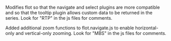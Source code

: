 Modifies flot so that the navigate and select plugins are more compatible and so that the tooltip plugin allows custom data to be returned in the series.
Look for "RTP" in  the js files for comments.

Added additional zoom functions to flot.navigate.js to enable horizontal-only and vertical-only zooming.
Look for "MBS" in the js files for comments.

